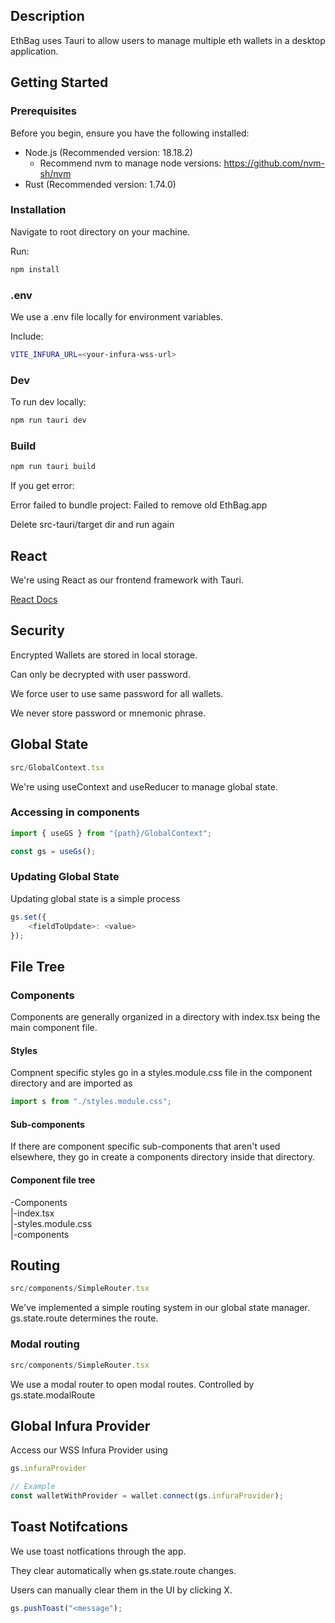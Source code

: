 ## Description

EthBag uses Tauri to allow users to manage multiple eth wallets in a desktop application.

## Getting Started

### Prerequisites

Before you begin, ensure you have the following installed:
- Node.js (Recommended version: 18.18.2)
    - Recommend nvm to manage node versions: https://github.com/nvm-sh/nvm
- Rust (Recommended version: 1.74.0)

### Installation

Navigate to root directory on your machine.

Run:
```bash
npm install
```

### .env

We use a .env file locally for environment variables.

Include:
```bash
VITE_INFURA_URL=<your-infura-wss-url>
```

### Dev

To run dev locally:

```bash
npm run tauri dev
```

### Build

```bash
npm run tauri build
```

If you get error:

Error failed to bundle project: Failed to remove old EthBag.app

Delete src-tauri/target dir and run again

## React

We're using React as our frontend framework with Tauri. 

[React Docs](https://react.dev/)

## Security

Encrypted Wallets are stored in local storage.

Can only be decrypted with user password.

We force user to use same password for all wallets.

We never store password or mnemonic phrase.

## Global State

```js
src/GlobalContext.tsx
```

We're using useContext and useReducer to manage global state.

### Accessing in components

```js
import { useGS } from "{path}/GlobalContext";

const gs = useGs();
```

### Updating Global State

Updating global state is a simple process

```js
gs.set({
    <fieldToUpdate>: <value>
});
```

## File Tree

### Components

Components are generally organized in a directory with index.tsx being the main component file.

#### Styles

 Compnent specific styles go in a styles.module.css file in the component directory and are imported as
 ```js
 import s from "./styles.module.css";
 ```

#### Sub-components

If there are component specific sub-components that aren't used elsewhere, they go in create a components directory inside that directory.

#### Component file tree

-Components<br>
|-index.tsx<br>
|-styles.module.css<br>
|-components

## Routing

```js
src/components/SimpleRouter.tsx
```

We've implemented a simple routing system in our global state manager. gs.state.route determines the route. 

### Modal routing
```js
src/components/SimpleRouter.tsx
```

We use a modal router to open modal routes. Controlled by gs.state.modalRoute

## Global Infura Provider

Access our WSS Infura Provider using 
```js
gs.infuraProvider

// Example
const walletWithProvider = wallet.connect(gs.infuraProvider);
```

## Toast Notifcations

We use toast notfications through the app.

They clear automatically when gs.state.route changes.

Users can manually clear them in the UI by clicking X.

```js
gs.pushToast("<message");
```
